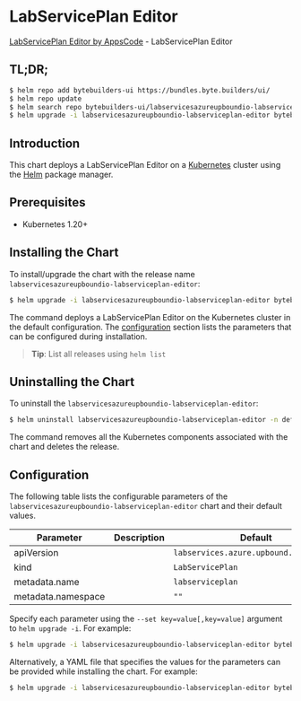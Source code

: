 # LabServicePlan Editor

[LabServicePlan Editor by AppsCode](https://byte.builders) - LabServicePlan Editor

## TL;DR;

```bash
$ helm repo add bytebuilders-ui https://bundles.byte.builders/ui/
$ helm repo update
$ helm search repo bytebuilders-ui/labservicesazureupboundio-labserviceplan-editor --version=v0.4.18
$ helm upgrade -i labservicesazureupboundio-labserviceplan-editor bytebuilders-ui/labservicesazureupboundio-labserviceplan-editor -n default --create-namespace --version=v0.4.18
```

## Introduction

This chart deploys a LabServicePlan Editor on a [Kubernetes](http://kubernetes.io) cluster using the [Helm](https://helm.sh) package manager.

## Prerequisites

- Kubernetes 1.20+

## Installing the Chart

To install/upgrade the chart with the release name `labservicesazureupboundio-labserviceplan-editor`:

```bash
$ helm upgrade -i labservicesazureupboundio-labserviceplan-editor bytebuilders-ui/labservicesazureupboundio-labserviceplan-editor -n default --create-namespace --version=v0.4.18
```

The command deploys a LabServicePlan Editor on the Kubernetes cluster in the default configuration. The [configuration](#configuration) section lists the parameters that can be configured during installation.

> **Tip**: List all releases using `helm list`

## Uninstalling the Chart

To uninstall the `labservicesazureupboundio-labserviceplan-editor`:

```bash
$ helm uninstall labservicesazureupboundio-labserviceplan-editor -n default
```

The command removes all the Kubernetes components associated with the chart and deletes the release.

## Configuration

The following table lists the configurable parameters of the `labservicesazureupboundio-labserviceplan-editor` chart and their default values.

|     Parameter      | Description |                      Default                      |
|--------------------|-------------|---------------------------------------------------|
| apiVersion         |             | <code>labservices.azure.upbound.io/v1beta1</code> |
| kind               |             | <code>LabServicePlan</code>                       |
| metadata.name      |             | <code>labserviceplan</code>                       |
| metadata.namespace |             | <code>""</code>                                   |


Specify each parameter using the `--set key=value[,key=value]` argument to `helm upgrade -i`. For example:

```bash
$ helm upgrade -i labservicesazureupboundio-labserviceplan-editor bytebuilders-ui/labservicesazureupboundio-labserviceplan-editor -n default --create-namespace --version=v0.4.18 --set apiVersion=labservices.azure.upbound.io/v1beta1
```

Alternatively, a YAML file that specifies the values for the parameters can be provided while
installing the chart. For example:

```bash
$ helm upgrade -i labservicesazureupboundio-labserviceplan-editor bytebuilders-ui/labservicesazureupboundio-labserviceplan-editor -n default --create-namespace --version=v0.4.18 --values values.yaml
```
